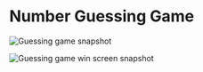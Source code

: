 # Number Guessing Game

![Guessing game snapshot](/seanafoster.github.io/docs/assets/guessing-game-1)

![Guessing game win screen snapshot](/seanafoster.github.io/docs/assets/guessing-game-2)